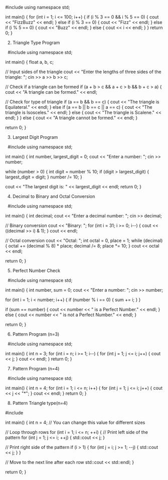 #include <iostream>
using namespace std;

int main() {
    for (int i = 1; i <= 100; i++) {
        if (i % 3 == 0 && i % 5 == 0) {
            cout << "FizzBuzz" << endl;
        } else if (i % 3 == 0) {
            cout << "Fizz" << endl;
        } else if (i % 5 == 0) {
            cout << "Buzz" << endl;
        } else {
            cout << i << endl;
        }
    }
    return 0;
}
 

2. Triangle Type Program

 
#include <iostream>
using namespace std;

int main() {
    float a, b, c;

   // Input sides of the triangle
    cout << "Enter the lengths of three sides of the triangle: ";
    cin >> a >> b >> c;

   // Check if a triangle can be formed
    if (a + b > c && a + c > b && b + c > a) {
        cout << "A triangle can be formed." << endl;

   // Check for type of triangle
        if (a == b && b == c) {
            cout << "The triangle is Equilateral." << endl;
        } 
        else if (a == b || b == c || a == c) {
            cout << "The triangle is Isosceles." << endl;
        } 
        else {
            cout << "The triangle is Scalene." << endl;
        }
    } else {
        cout << "A triangle cannot be formed." << endl;
    }

   return 0;
}
 

3. Largest Digit Program

 
#include <iostream>
using namespace std;

int main() {
    int number, largest_digit = 0;
    cout << "Enter a number: ";
    cin >> number;

   while (number > 0) {
        int digit = number % 10;
        if (digit > largest_digit) {
            largest_digit = digit;
        }
        number /= 10;
    }

   cout << "The largest digit is: " << largest_digit << endl;
    return 0;
}
 

4. Decimal to Binary and Octal Conversion

 
#include <iostream>
using namespace std;

int main() {
    int decimal;
    cout << "Enter a decimal number: ";
    cin >> decimal;

   // Binary conversion
    cout << "Binary: ";
    for (int i = 31; i >= 0; i--) {
        cout << ((decimal >> i) & 1);
    }
    cout << endl;

   // Octal conversion
   cout << "Octal: ";
    int octal = 0, place = 1;
   while (decimal) {
        octal += (decimal % 8) * place;
        decimal /= 8;
        place *= 10;
    }
    cout << octal << endl;

   return 0;
}
 

5. Perfect Number Check

 
#include <iostream>
using namespace std;

int main() {
    int number, sum = 0;
    cout << "Enter a number: ";
    cin >> number;

   for (int i = 1; i < number; i++) {
        if (number % i == 0) {
            sum += i;
        }
    }

   if (sum == number) {
        cout << number << " is a Perfect Number." << endl;
    } else {
        cout << number << " is not a Perfect Number." << endl;
    }

   return 0;
}
 

6. Pattern Program (n=3)

 
#include <iostream>
using namespace std;

int main() {
    int n = 3;
    for (int i = n; i >= 1; i--) {
        for (int j = 1; j <= i; j++) {
            cout << j;
        }
        cout << endl;
    }
    return 0;
}
 

7. Pattern Program (n=4)

 
#include <iostream>
using namespace std;

int main() {
    int n = 4;
    for (int i = 1; i <= n; i++) {
        for (int j = 1; j <= i; j++) {
            cout << j << "*";
        }
        cout << endl;
    }
    return 0;
}

8. Pattern Triangle type(n=4) 

#include <iostream>

int main() {
    int n = 4; // You can change this value for different sizes

   // Loop through rows
    for (int i = 1; i <= n; ++i) {
        // Print left side of the pattern
        for (int j = 1; j <= i; ++j) {
            std::cout << j;
        }
        
   // Print right side of the pattern
        if (i > 1) {
            for (int j = i; j >= 1; --j) {
                std::cout << j;
            }
        }

   // Move to the next line after each row
        std::cout << std::endl;
    }

   return 0;
}
